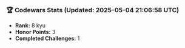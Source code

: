### 🏆 Codewars Stats (Updated: 2025-05-04 21:06:58 UTC)

- **Rank:** 8 kyu
- **Honor Points:** 3
- **Completed Challenges:** 1
